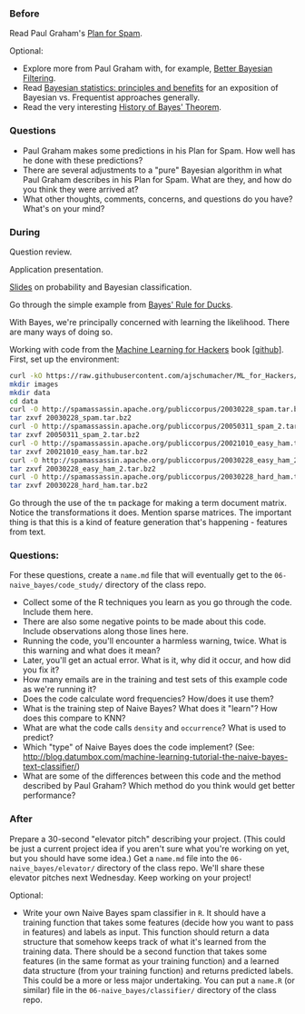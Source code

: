 ### Before

Read Paul Graham's [Plan for Spam](http://www.paulgraham.com/spam.html).

Optional:

 * Explore more from Paul Graham with, for example, [Better Bayesian Filtering](http://www.paulgraham.com/better.html).
 * Read [Bayesian statistics: principles and benefits](http://edepot.wur.nl/134085) for an exposition of Bayesian vs. Frequentist approaches generally.
 * Read the very interesting [History of Bayes' Theorem](http://lesswrong.com/lw/774/a_history_of_bayes_theorem/).


### Questions

 * Paul Graham makes some predictions in his Plan for Spam. How well has he done with these predictions?
 * There are several adjustments to a "pure" Bayesian algorithm in what Paul Graham describes in his Plan for Spam. What are they, and how do you think they were arrived at?
 * What other thoughts, comments, concerns, and questions do you have? What's on your mind?


### During

Question review.

Application presentation.

[Slides](slides.pdf) on probability and Bayesian classification.

Go through the simple example from [Bayes' Rule for Ducks](http://planspace.org/2014/02/23/bayes-rule-for-ducks/).

With Bayes, we're principally concerned with learning the likelihood. There are many ways of doing so.

Working with code from the [Machine Learning for Hackers](http://shop.oreilly.com/product/0636920018483.do) book [[github]](https://github.com/johnmyleswhite/ML_for_Hackers). First, set up the environment:

```bash
curl -kO https://raw.githubusercontent.com/ajschumacher/ML_for_Hackers/master/03-Classification/email_classify.R
mkdir images
mkdir data
cd data
curl -O http://spamassassin.apache.org/publiccorpus/20030228_spam.tar.bz2
tar zxvf 20030228_spam.tar.bz2
curl -O http://spamassassin.apache.org/publiccorpus/20050311_spam_2.tar.bz2
tar zxvf 20050311_spam_2.tar.bz2
curl -O http://spamassassin.apache.org/publiccorpus/20021010_easy_ham.tar.bz2
tar zxvf 20021010_easy_ham.tar.bz2
curl -O http://spamassassin.apache.org/publiccorpus/20030228_easy_ham_2.tar.bz2
tar zxvf 20030228_easy_ham_2.tar.bz2
curl -O http://spamassassin.apache.org/publiccorpus/20030228_hard_ham.tar.bz2
tar zxvf 20030228_hard_ham.tar.bz2
```

Go through the use of the `tm` package for making a term document matrix. Notice the transformations it does. Mention sparse matrices. The important thing is that this is a kind of feature generation that's happening - features from text.


### Questions:

For these questions, create a `name.md` file that will eventually get to the `06-naive_bayes/code_study/` directory of the class repo.

 * Collect some of the R techniques you learn as you go through the code. Include them here.
 * There are also some negative points to be made about this code. Include observations along those lines here.
 * Running the code, you'll encounter a harmless warning, twice. What is this warning and what does it mean?
 * Later, you'll get an actual error. What is it, why did it occur, and how did you fix it?
 * How many emails are in the training and test sets of this example code as we're running it?
 * Does the code calculate word frequencies? How/does it use them?
 * What is the training step of Naive Bayes? What does it "learn"? How does this compare to KNN?
 * What are what the code calls `density` and `occurrence`? What is used to predict?
 * Which "type" of Naive Bayes does the code implement? (See: http://blog.datumbox.com/machine-learning-tutorial-the-naive-bayes-text-classifier/)
 * What are some of the differences between this code and the method described by Paul Graham? Which method do you think would get better performance?


### After

Prepare a 30-second "elevator pitch" describing your project. (This could be just a current project idea if you aren't sure what you're working on yet, but you should have some idea.) Get a `name.md` file into the `06-naive_bayes/elevator/` directory of the class repo. We'll share these elevator pitches next Wednesday. Keep working on your project!

Optional:

 * Write your own Naive Bayes spam classifier in `R`. It should have a training function that takes some features (decide how you want to pass in features) and labels as input. This function should return a data structure that somehow keeps track of what it's learned from the training data. There should be a second function that takes some features (in the same format as your training function) and a learned data structure (from your training function) and returns predicted labels. This could be a more or less major undertaking. You can put a `name.R` (or similar) file in the `06-naive_bayes/classifier/` directory of the class repo.
